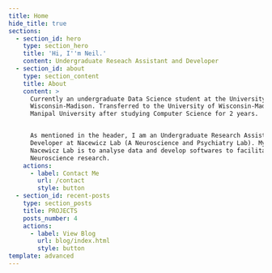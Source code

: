 ```yaml
---
title: Home
hide_title: true
sections:
  - section_id: hero
    type: section_hero
    title: 'Hi, I''m Neil.'
    content: Undergraduate Reseach Assistant and Developer
  - section_id: about
    type: section_content
    title: About
    content: >
      Currently an undergraduate Data Science student at the University of
      Wisconsin-Madison. Transferred to the University of Wisconsin-Madison from
      Manipal University after studying Computer Science for 2 years. 


      As mentioned in the header, I am an Undergraduate Research Assistant and
      Developer at Nacewicz Lab (A Neuroscience and Psychiatry Lab). My role at
      Nacewicz Lab is to analyse data and develop softwares to facilitate
      Neuroscience research. 
    actions:
      - label: Contact Me
        url: /contact
        style: button
  - section_id: recent-posts
    type: section_posts
    title: PROJECTS
    posts_number: 4
    actions:
      - label: View Blog
        url: blog/index.html
        style: button
template: advanced
---
```

